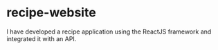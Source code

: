 # recipe-website
I have developed a recipe application using the ReactJS framework and integrated it with an API.
